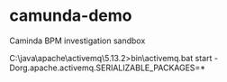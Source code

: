 # camunda-demo
Caminda BPM investigation sandbox

C:\java\apache\activemq\5.13.2>bin\activemq.bat start -Dorg.apache.activemq.SERIALIZABLE_PACKAGES=*
